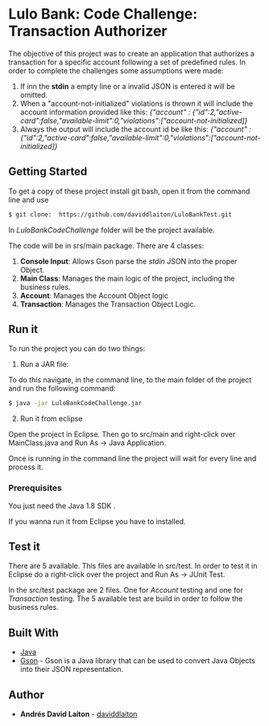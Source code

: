 # Lulo Bank: Code Challenge: Transaction Authorizer

The objective of this project was to create an application that authorizes a transaction for a specific account following a set of predefined rules. In order to complete the challenges some assumptions were made:

1. If inn the **stdin**  a empty line or a invalid JSON is entered it will be omitted.
2. When a "account-not-initialized" violations is thrown it will include the account information provided like this:  *{"account" : {"id":2,"active-card":false,"available-limit":0,"violations":["account-not-initialized]}*
3. Always the output will include the account id be like this:  *{"account" : {"id":2,"active-card":false,"available-limit":0,"violations":["account-not-initialized]}*

## Getting Started
To get a copy of these project install git bash, open it from the command line and use
```bash
$ git clone:  https://github.com/daviddlaiton/LuloBankTest.git
```
In *LuloBankCodeChallenge* folder will be the project available. 


The code will be in srs/main package. There are 4 classes:
1. **Console Input**: Allows Gson parse the *stdin* JSON into the proper Object.
2. **Main Class**: Manages the main logic of the project, including the business rules.
3. **Account**: Manages the Account Object logic
4. **Transaction**: Manages the Transaction Object Logic.
## Run it
To run the project you can do two things:

1. Run a JAR file:

To do this navigate, in the command line, to the main folder of the project and run the following command:
```bash
$ java -jar LuloBankCodeChallenge.jar
```
2. Run it from eclipse

Open the project in Eclipse. Then go to src/main and right-click over MainClass.java and Run As -> Java Application.

Once is running in the command line the project will wait for every line and process it.

### Prerequisites

You just need the Java 1.8 SDK .

If you wanna run it from Eclipse you have to installed.

## Test it

There are 5 available. This files are available in src/test. In order to test it in Eclipse do a right-click over the project and Run As -> JUnit Test.

In the src/test package are 2 files. One for *Account* testing and one for *Transaction* testing. The 5 available test are build in order to follow the business rules.

## Built With

* [Java](https://www.java.com/es/)
* [Gson](https://github.com/google/gson) - Gson is a Java library that can be used to convert Java Objects into their JSON representation.

## Author

* **Andrés David Laiton** - [daviddlaiton](https://github.com/daviddlaiton)
